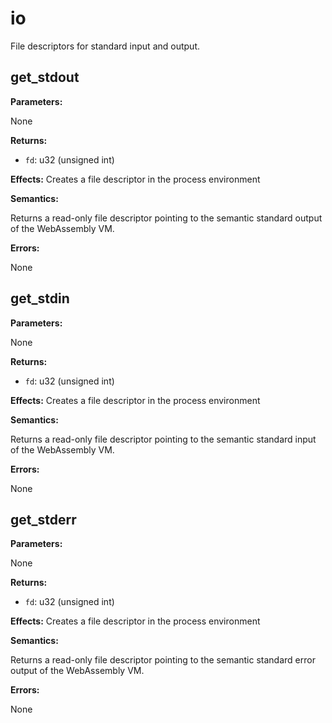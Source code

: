 # io

File descriptors for standard input and output.

## get_stdout

**Parameters:**

None

**Returns:**

- `fd`: u32 (unsigned int)

**Effects:** Creates a file descriptor in the process environment

**Semantics:**

Returns a read-only file descriptor pointing to the semantic standard output of the WebAssembly VM.

**Errors:**

None

## get_stdin

**Parameters:**

None

**Returns:**

- `fd`: u32 (unsigned int)

**Effects:** Creates a file descriptor in the process environment

**Semantics:**

Returns a read-only file descriptor pointing to the semantic standard input of the WebAssembly VM.

**Errors:**

None

## get_stderr

**Parameters:**

None

**Returns:**

- `fd`: u32 (unsigned int)

**Effects:** Creates a file descriptor in the process environment

**Semantics:**

Returns a read-only file descriptor pointing to the semantic standard error output of the WebAssembly VM.

**Errors:**

None

